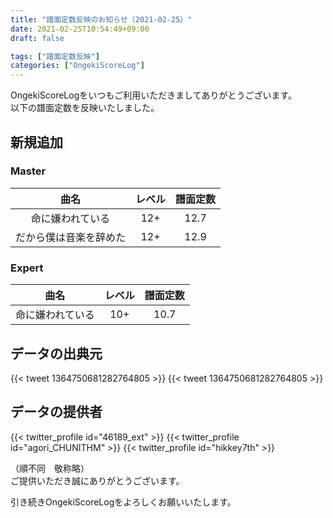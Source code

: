 ```yaml
---
title: "譜面定数反映のお知らせ（2021-02-25）"
date: 2021-02-25T10:54:49+09:00
draft: false

tags: ["譜面定数反映"]
categories: ["OngekiScoreLog"]
---
```


OngekiScoreLogをいつもご利用いただきましてありがとうございます。  
以下の譜面定数を反映いたしました。

<!--more-->

## 新規追加

### Master

| 曲名 | レベル | 譜面定数 |
|:-:|:-:|:-:|
| 命に嫌われている | 12+ | 12.7 |
| だから僕は音楽を辞めた | 12+ | 12.9 |

### Expert

| 曲名 | レベル | 譜面定数 |
|:-:|:-:|:-:|
| 命に嫌われている | 10+ | 10.7 |

## データの出典元

{{< tweet 1364750681282764805 >}}
{{< tweet 1364750681282764805 >}}

## データの提供者

{{< twitter_profile id="46189_ext" >}}
{{< twitter_profile id="agori_CHUNITHM" >}}
{{< twitter_profile id="hikkey7th" >}}

（順不同　敬称略）  
ご提供いただき誠にありがとうございます。

引き続きOngekiScoreLogをよろしくお願いいたします。

